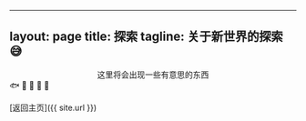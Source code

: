 
---
layout: page
title: 探索
tagline: 关于新世界的探索	:sweat_smile:
---

<div style="text-align:center">这里将会出现一些有意思的东西</div>
🐟 🦜 🦮 🐑 🐀

[返回主页]({{ site.url }})
